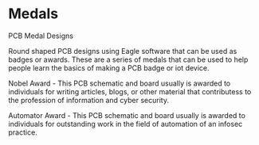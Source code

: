 # Medals
PCB Medal Designs

Round shaped PCB designs using Eagle software that can be used as badges or awards.  These are a series of medals that can be used to help people learn the basics of making a PCB badge or iot device.

Nobel Award - This PCB schematic and board usually is awarded to individuals for writing articles, blogs, or other material that contributess to the profession of information and cyber security.

Automator Award - This PCB schematic and board usually is awarded to individuals for outstanding work in the field of automation of an infosec practice.
